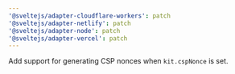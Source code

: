 ```yaml
---
'@sveltejs/adapter-cloudflare-workers': patch
'@sveltejs/adapter-netlify': patch
'@sveltejs/adapter-node': patch
'@sveltejs/adapter-vercel': patch
---
```


Add support for generating CSP nonces when `kit.cspNonce` is set.
